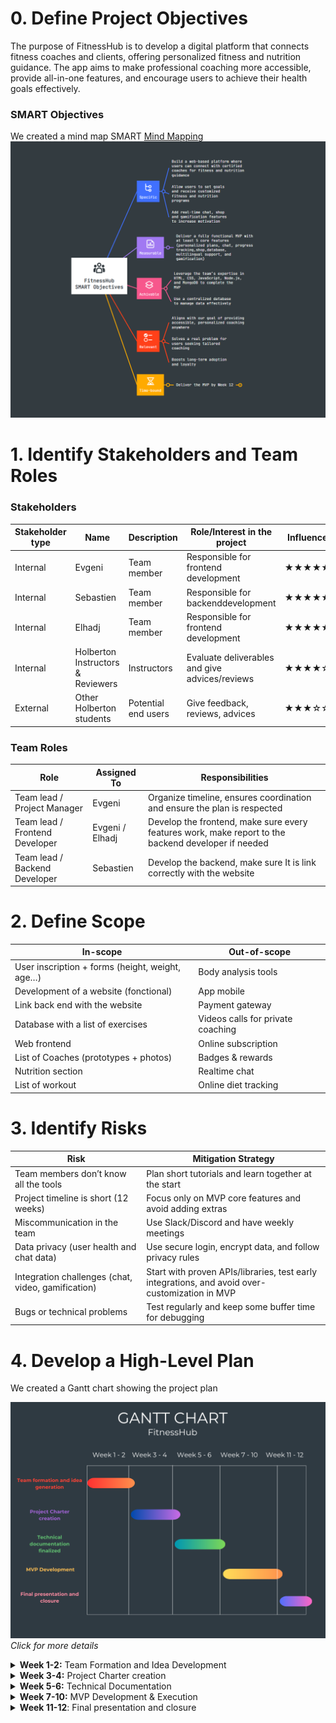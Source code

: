 # 0. Define Project Objectives
The purpose of FitnessHub is to develop a digital platform that connects fitness coaches and clients, offering personalized fitness and nutrition guidance. The app aims to make professional coaching more accessible, provide all-in-one features, and encourage users to achieve their health goals effectively.
### SMART Objectives
We created a mind map SMART [Mind Mapping](https://mm.tt/map/3808942400?t=xMeTVXewLk)
![screen mind mapping](smartmap.png)

# 1. Identify Stakeholders and Team Roles
### Stakeholders
| **Stakeholder type**                             | **Name**        | **Description** | **Role/Interest in the project**   | **Influence** |
| --------------------------------------------|-----------------| ----------------| -----------------------------------|---------------|
| Internal                                    |Evgeni           |Team member      |Responsible for frontend development|    ★★★★★    |
| Internal                                    |Sebastien        |Team member      |Responsible for backenddevelopment  |    ★★★★★    |
| Internal                                    |Elhadj           |Team member      | Responsible for frontend development | ★★★★★     |
| Internal | Holberton Instructors & Reviewers      | Instructors     | Evaluate deliverables and give advices/reviews   |★★★★☆      |
| External                    | Other Holberton students      | Potential end users      | Give feedback, reviews, advices | ★★★☆☆   |

### Team Roles

| **Role**                  | **Assigned To**     | **Responsibilities**                                                                 |
| --------------------- | --------------- | -------------------------------------------------------------------------------- |
| Team lead / Project Manager       | Evgeni          | Organize timeline, ensures coordination and ensure the plan is respected              |
| Team lead / Frontend Developer    | Evgeni / Elhadj | Develop the frontend, make sure every features work, make report to the backend developer if needed   |
| Team lead / Backend Developer     | Sebastien       | Develop the backend, make sure It is link correctly with the website          |

# 2. Define Scope

| **In-scope**                                  | **Out-of-scope**                          |
|-----------------------------------------------|-------------------------------------------|
|User inscription + forms (height, weight, age…)| Body analysis tools                       |
|Development of a website (fonctional)          |App mobile                                 |
|Link back end with the website                 |Payment gateway                            |
|Database with a list of exercises              |Videos calls for private coaching          |
|Web frontend                                   |Online subscription                        |
|List of Coaches (prototypes + photos)          |Badges & rewards                           |
|Nutrition section                              |Realtime chat                              |
|List of workout                                |Online diet tracking                       |

# 3. Identify Risks
| **Risk**                                             |  **Mitigation Strategy**                                 |
| ---------------------------------------------------- | -------------------------------------------------------- |
| Team members don’t know all the tools                | Plan short tutorials and learn together at the start     |
| Project timeline is short (12 weeks)                 | Focus only on MVP core features and avoid adding extras  |
| Miscommunication in the team                         | Use Slack/Discord and have weekly meetings               |
| Data privacy (user health and chat data)             | Use secure login, encrypt data, and follow privacy rules |
| Integration challenges (chat, video, gamification)   | Start with proven APIs/libraries, test early integrations, and avoid over-customization in MVP |
| Bugs or technical problems                           | Test regularly and keep some buffer time for debugging   |


# 4. Develop a High-Level Plan
We created a Gantt chart showing the project plan

![Gantt](Fitnesshub_gantt.png)
*Click for more details*
<details>
<summary><strong>Week 1-2:</strong> Team Formation and Idea Development</summary>

- Brainstorming
- Idea selection

- Documentation
</details>

<details>

<summary><strong>Week 3-4:</strong> Project Charter creation</summary>

- Project Objectives  
- Stakeholders and Roles  
- Scope  
- Risks  
- High-Level Plan  
- Documentation

</details>

<details>
<summary><strong>Week 5-6:</strong> Technical Documentation</summary>

- High-Level Package Diagram  
- Detailed Class Diagram for Business Logic Layer  
- Sequence Diagrams for API Calls  
- Documentation  

</details>

<details>
<summary><strong>Week 7-10:</strong> MVP Development & Execution</summary>

- Business Logic and API Endpoints  
- Backend with Authentication and Database Integration  
- Front-end (UI)  

</details>

<details>
<summary><strong>Week 11-12</strong>: Final presentation and closure</summary>

- Project Closure  

</details>

